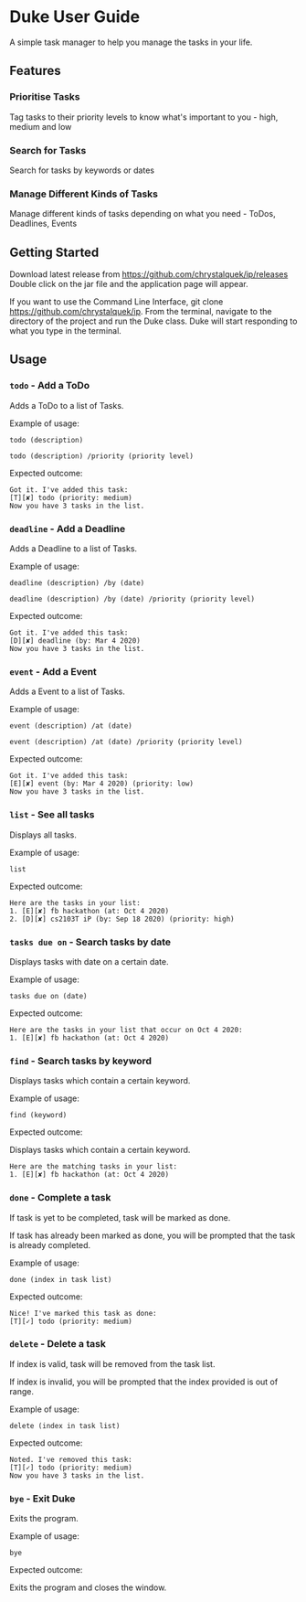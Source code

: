 # Duke User Guide

A simple task manager to help you manage the tasks in your life.

## Features 

### Prioritise Tasks
Tag tasks to their priority levels to know what's important to you - high, medium and low

### Search for Tasks
Search for tasks by keywords or dates

### Manage Different Kinds of Tasks
Manage different kinds of tasks depending on what you need - ToDos, Deadlines, Events

## Getting Started

Download latest release from https://github.com/chrystalquek/ip/releases
Double click on the jar file and the application page will appear.

If you want to use the Command Line Interface, git clone https://github.com/chrystalquek/ip. From the terminal, navigate to the directory of the project and run the Duke class.
 Duke will start responding to what you type in the terminal.

## Usage

### `todo` - Add a ToDo

Adds a ToDo to a list of Tasks.

Example of usage: 

`todo (description)`

`todo (description) /priority (priority level)`


Expected outcome:

```
Got it. I've added this task:
[T][✘] todo (priority: medium)
Now you have 3 tasks in the list.
```


### `deadline` - Add a Deadline

Adds a Deadline to a list of Tasks.

Example of usage: 

`deadline (description) /by (date)`

`deadline (description) /by (date) /priority (priority level)`


Expected outcome:

```
Got it. I've added this task:
[D][✘] deadline (by: Mar 4 2020)
Now you have 3 tasks in the list.
```

### `event` - Add a Event

Adds a Event to a list of Tasks.

Example of usage: 

`event (description) /at (date)`

`event (description) /at (date) /priority (priority level)`


Expected outcome:

```
Got it. I've added this task:
[E][✘] event (by: Mar 4 2020) (priority: low)
Now you have 3 tasks in the list.
```



### `list` - See all tasks

Displays all tasks.

Example of usage: 

`list`

Expected outcome:

```
Here are the tasks in your list:
1. [E][✘] fb hackathon (at: Oct 4 2020)
2. [D][✘] cs2103T iP (by: Sep 18 2020) (priority: high)
```


### `tasks due on` - Search tasks by date

Displays tasks with date on a certain date.

Example of usage: 

`tasks due on (date)`

Expected outcome:

```
Here are the tasks in your list that occur on Oct 4 2020:
1. [E][✘] fb hackathon (at: Oct 4 2020)
```


### `find` - Search tasks by keyword

Displays tasks which contain a certain keyword.

Example of usage: 

`find (keyword)`

Expected outcome:

Displays tasks which contain a certain keyword.

```
Here are the matching tasks in your list:
1. [E][✘] fb hackathon (at: Oct 4 2020)
```

### `done` - Complete a task

If task is yet to be completed, task will be marked as done.

If task has already been marked as done, you will be prompted that the task is already completed.

Example of usage: 

`done (index in task list)`

Expected outcome:

```
Nice! I've marked this task as done:
[T][✓] todo (priority: medium)
```


### `delete` - Delete a task

If index is valid, task will be removed from the task list.

If index is invalid, you will be prompted that the index provided is out of range.

Example of usage: 

`delete (index in task list)`

Expected outcome:

```
Noted. I've removed this task:
[T][✓] todo (priority: medium)
Now you have 3 tasks in the list.
```


### `bye` - Exit Duke

Exits the program.

Example of usage: 

`bye`

Expected outcome:

Exits the program and closes the window.

